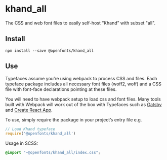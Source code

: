 
# khand_all

The CSS and web font files to easily self-host “Khand” with subset "all".

## Install

`npm install --save @openfonts/khand_all`

## Use

Typefaces assume you’re using webpack to process CSS and files. Each typeface
package includes all necessary font files (woff2, woff) and a CSS file with
font-face declarations pointing at these files.

You will need to have webpack setup to load css and font files. Many tools built
with Webpack will work out of the box with Typefaces such as [Gatsby](https://github.com/gatsbyjs/gatsby)
and [Create React App](https://github.com/facebookincubator/create-react-app).

To use, simply require the package in your project’s entry file e.g.

```javascript
// Load Khand typeface
require('@openfonts/khand_all')
```

Usage in SCSS:
```scss
@import "~@openfonts/khand_all/index.css";
```
